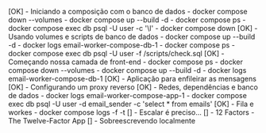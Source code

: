 [OK] - Iniciando a composição com o banco de dados
    - docker compose down --volumes
    - docker compose up --build -d
    - docker compose ps
    - docker compose exec db psql -U user -c '\l'
    - docker compose down
[OK] - Usando volumes e scripts de banco de dados
    - docker compose up --build -d
    - docker logs email-worker-compose-db-1
    - docker compose ps
    - docker compose exec db psql -U user -f /scripts/check.sql
[OK] - Começando nossa camada de front-end
    - docker compose ps
    - docker compose down --volumes
    - docker compose up --build -d
    - docker logs email-worker-compose-db-1
[OK] - Aplicação para enfileirar as mensagens
[OK] - Configurando um proxy reverso
[OK] - Redes, dependências e banco de dados
    - docker logs email-worker-compose-app-1
    - docker compose exec db psql -U user -d email_sender -c 'select * from emails'
[OK] - Fila e workes
    - docker compose logs -f -t
[] - Escalar é preciso...
[] - 12 Factors
    - The Twelve-Factor App
[] - Sobreescrevendo localmente
